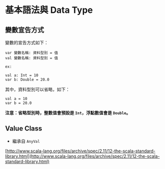 # 基本語法與 Data Type

## 變數宣告方式

變數的宣告方式如下：

```
var 變數名稱: 資料型別 = 值
val 變數名稱: 資料型別 = 值

ex:

val a: Int = 10
var b: Double = 20.0

```

其中，資料型別可以省略，如下：

```
val a = 10
var b = 20.0
```

**注意：省略型別時，整數值會預設是 `Int`，浮點數值會是 `Double`。**

## Value Class
* 繼承自 `AnyVal`


[http://www.scala-lang.org/files/archive/spec/2.11/12-the-scala-standard-library.html](http://www.scala-lang.org/files/archive/spec/2.11/12-the-scala-standard-library.html)